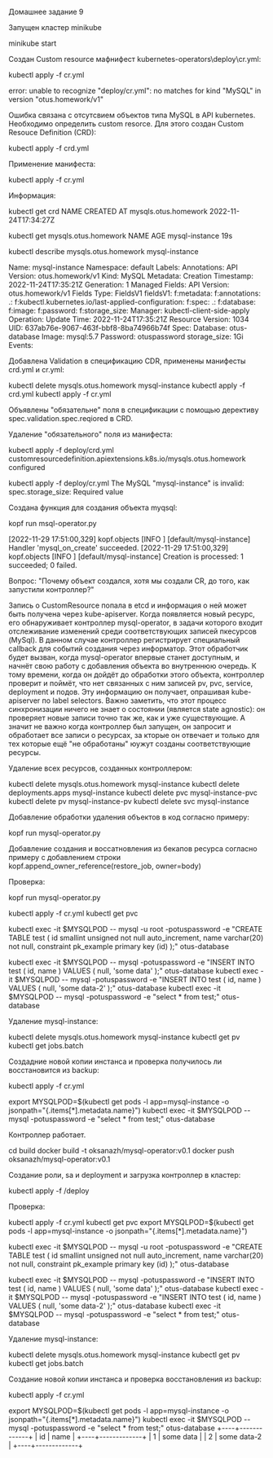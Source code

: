 Домашнее задание 9

Запущен кластер minikube

minikube start  

Создан Custom resource мафнифест kubernetes-operators\deploy\cr.yml:

kubectl apply -f cr.yml

error: unable to recognize "deploy/cr.yml": no matches for kind "MySQL" in version "otus.homework/v1"

Ошибка связана с отсутсвием объектов типа MySQL в API kubernetes. Необходимо определить  custom resorce. Для этого создан Custom Resouce Definition (CRD):

kubectl apply -f crd.yml

Применение манифеста:

kubectl apply -f cr.yml

Информация:

kubectl get crd
NAME                   CREATED AT
mysqls.otus.homework   2022-11-24T17:34:27Z

kubectl get mysqls.otus.homework
NAME             AGE
mysql-instance   19s

kubectl describe mysqls.otus.homework mysql-instance

Name:         mysql-instance
Namespace:    default
Labels:       <none>
Annotations:  <none>
API Version:  otus.homework/v1
Kind:         MySQL
Metadata:
  Creation Timestamp:  2022-11-24T17:35:21Z
  Generation:          1
  Managed Fields:
    API Version:  otus.homework/v1
    Fields Type:  FieldsV1
    fieldsV1:
      f:metadata:
        f:annotations:
          .:
          f:kubectl.kubernetes.io/last-applied-configuration:
      f:spec:
        .:
        f:database:
        f:image:
        f:password:
        f:storage_size:
    Manager:         kubectl-client-side-apply
    Operation:       Update
    Time:            2022-11-24T17:35:21Z
  Resource Version:  1034
  UID:               637ab76e-9067-463f-bbf8-8ba74966b74f
Spec:
  Database:      otus-database
  Image:         mysql:5.7
  Password:      otuspassword
  storage_size:  1Gi
Events:          <none>


Добавлена Validation в спецификацию CDR, применены манифесты crd.yml и cr.yml:

kubectl delete mysqls.otus.homework mysql-instance
kubectl apply -f crd.yml
kubectl apply -f cr.yml

Объявлены "обязательне" поля в спецификации с помощью дерективу spec.validation.spec.reqiored в CRD. 

Удаление "обязательного" поля из манифеста:

kubectl apply -f deploy/crd.yml
customresourcedefinition.apiextensions.k8s.io/mysqls.otus.homework configured

kubectl apply -f deploy/cr.yml
The MySQL "mysql-instance" is invalid: spec.storage_size: Required value

Создана функция для создания объекта myqsql:

kopf run msql-operator.py 

[2022-11-29 17:51:00,329] kopf.objects         [INFO    ] [default/mysql-instance] Handler 'mysql_on_create' succeeded.
[2022-11-29 17:51:00,329] kopf.objects         [INFO    ] [default/mysql-instance] Creation is processed: 1 succeeded; 0 failed.

Вопрос: "Почему объект создался, хотя мы создали CR, до того, как запустили контроллер?"

Запись о CustomResource попала в etcd и информация о ней может быть получена через kube-apiserver. Когда появляется новый ресурс, его обнаруживает контроллер mysql-operator, в задачи которого входит отслеживание изменений среди соответствующих записей пкесурсов (MySql). В данном случае контроллер регистрирует специальный callback для событий создания через информатор. Этот обработчик будет вызван, когда mysql-operator впервые станет доступным, и начнёт свою работу с добавления объекта во внутреннюю очередь. К тому времени, когда он дойдёт до обработки этого объекта, контроллер проверит и поймёт, что нет связанных с ним записей pv, pvc, service, deployment и подов. Эту информацию он получает, опрашивая kube-apiserver по label selectors. Важно заметить, что этот процесс синхронизации ничего не знает о состоянии (является state agnostic): он проверяет новые записи точно так же, как и уже существующие. А значит не важно когда контроллер был запущен, он запросит и обработает все записи о ресурсах, за кторые он отвечает и только для тех которые ещё "не обработаны" юужут созданы соответствующие ресурсы.

Удаление всех ресурсов, созданных контроллером:

kubectl delete mysqls.otus.homework mysql-instance
kubectl delete deployments.apps mysql-instance
kubectl delete pvc mysql-instance-pvc
kubectl delete pv mysql-instance-pv
kubectl delete svc mysql-instance

Добавление обработки удаления объектов в код согласно примеру:

kopf run mysql-operator.py

Добавление создания и воссатновления из бекапов ресурса согласно примеру с добавлением строки kopf.append_owner_reference(restore_job, owner=body)

Проверка:

kopf run mysql-operator.py

kubectl apply -f cr.yml
kubectl get pvc


kubectl exec -it $MYSQLPOD -- mysql -u root -potuspassword -e "CREATE TABLE test ( id smallint unsigned not null auto_increment, name varchar(20) not null, constraint pk_example primary key (id) );" otus-database

kubectl exec -it $MYSQLPOD -- mysql -potuspassword -e "INSERT INTO test ( id, name ) VALUES ( null, 'some data' );" otus-database
kubectl exec -it $MYSQLPOD -- mysql -potuspassword -e "INSERT INTO test ( id, name ) VALUES ( null, 'some data-2' );" otus-database
kubectl exec -it $MYSQLPOD -- mysql -potuspassword -e "select * from test;" otus-database


Удаление mysql-instance:

kubectl delete mysqls.otus.homework mysql-instance
kubectl get pv
kubectl get jobs.batch


Создадние новой копии инстанса и проверка получилось ли восстановится из backup:

kubectl apply -f cr.yml

export MYSQLPOD=$(kubectl get pods -l app=mysql-instance -o jsonpath="{.items[*].metadata.name}")
kubectl exec -it $MYSQLPOD -- mysql -potuspassword -e "select * from test;" otus-database

Контроллер работает. 

cd build
docker build -t oksanazh/mysql-operator:v0.1 
docker push  oksanazh/mysql-operator:v0.1 

Создание роли, sa и deployment и загрузка контроллер в кластер:

kubectl apply -f /deploy

Проверка:

kubectl apply -f cr.yml
kubectl get pvc
export MYSQLPOD=$(kubectl get pods -l app=mysql-instance -o jsonpath="{.items[*].metadata.name}")

kubectl exec -it $MYSQLPOD -- mysql -u root -potuspassword -e "CREATE TABLE test ( id smallint unsigned not null auto_increment, name varchar(20) not null, constraint pk_example primary key (id) );" otus-database

kubectl exec -it $MYSQLPOD -- mysql -potuspassword -e "INSERT INTO test ( id, name ) VALUES ( null, 'some data' );" otus-database
kubectl exec -it $MYSQLPOD -- mysql -potuspassword -e "INSERT INTO test ( id, name ) VALUES ( null, 'some data-2' );" otus-database
kubectl exec -it $MYSQLPOD -- mysql -potuspassword -e "select * from test;" otus-database

Удаление mysql-instance:

kubectl delete mysqls.otus.homework mysql-instance
kubectl get pv
kubectl get jobs.batch

Создание новой копии  инстанса и проверка восстановления из backup:

kubectl apply -f cr.yml

export MYSQLPOD=$(kubectl get pods -l app=mysql-instance -o jsonpath="{.items[*].metadata.name}")
kubectl exec -it $MYSQLPOD -- mysql -potuspassword -e "select * from test;" otus-database
+----+-------------+
| id | name        |
+----+-------------+
|  1 | some data   |
|  2 | some data-2 |
+----+-------------+